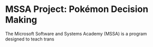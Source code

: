# MSSA Project: Pokémon Decision Making
The Microsoft Software and Systems Academy (MSSA) is a program designed to teach trans

<!--stackedit_data:
eyJoaXN0b3J5IjpbLTEyNDQ2MzUxNTgsLTE1NDU4NDcyNzAsLT
YzNDU2NjI3MF19
-->